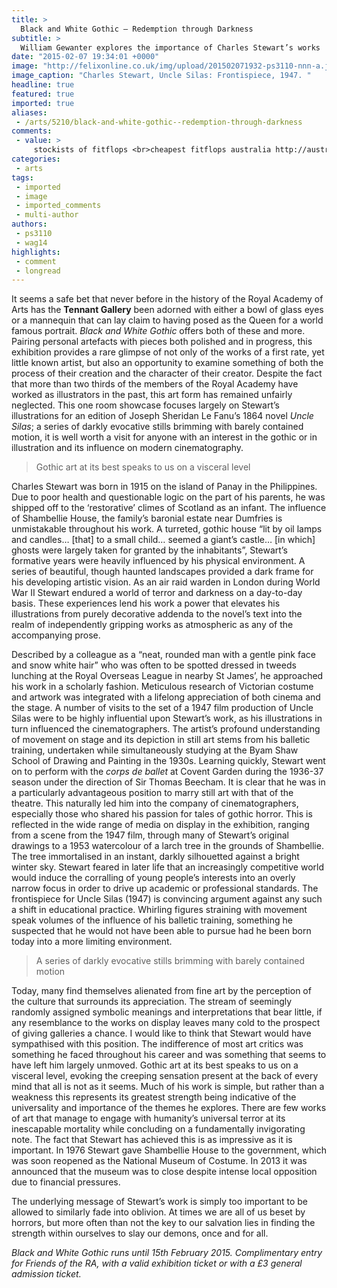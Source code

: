 ```yaml
---
title: >
  Black and White Gothic — Redemption through Darkness
subtitle: >
  William Gewanter explores the importance of Charles Stewart’s works
date: "2015-02-07 19:34:01 +0000"
image: "http://felixonline.co.uk/img/upload/201502071932-ps3110-nnn-a.jpg"
image_caption: "Charles Stewart, Uncle Silas: Frontispiece, 1947. "
headline: true
featured: true
imported: true
aliases:
 - /arts/5210/black-and-white-gothic--redemption-through-darkness
comments:
 - value: >
     stockists of fitflops <br>cheapest fitflops australia http://australiafitflops.iemiller.net/,Good Website, Continue the excellent job. Many thanks!| <br>cs go skins list http://www.mrsdiy.co.uk/Forum/showthread.php?tid=268553
categories:
 - arts
tags:
 - imported
 - image
 - imported_comments
 - multi-author
authors:
 - ps3110
 - wag14
highlights:
 - comment
 - longread
---
```


It seems a safe bet that never before in the history of the Royal Academy of Arts has the __Tennant Gallery__ been adorned with either a bowl of glass eyes or a mannequin that can lay claim to having posed as the Queen for a world famous portrait. _Black and White Gothic_ offers both of these and more. Pairing personal artefacts with pieces both polished and in progress, this exhibition provides a rare glimpse of not only of the works of a first rate, yet little known artist, but also an opportunity to examine something of both the process of their creation and the character of their creator. Despite the fact that more than two thirds of the members of the Royal Academy have worked as illustrators in the past, this art form has remained unfairly neglected. This one room showcase focuses largely on Stewart’s illustrations for an edition of Joseph Sheridan Le Fanu’s 1864 novel _Uncle Silas_; a series of darkly evocative stills brimming with barely contained motion, it is well worth a visit for anyone with an interest in the gothic or in illustration and its influence on modern cinematography.

> Gothic art at its best speaks to us on a visceral level

Charles Stewart was born in 1915 on the island of Panay in the Philippines. Due to poor health and questionable logic on the part of his parents, he was shipped off to the ‘restorative’ climes of Scotland as an infant. The influence of Shambellie House, the family’s baronial estate near Dumfries is unmistakable throughout his work. A turreted, gothic house “lit by oil lamps and candles… [that] to a small child… seemed a giant’s castle… [in which] ghosts were largely taken for granted by the inhabitants”, Stewart’s formative years were heavily influenced by his physical environment. A series of beautiful, though haunted landscapes provided a dark frame for his developing artistic vision. As an air raid warden in London during World War II Stewart endured a world of terror and darkness on a day-to-day basis. These experiences lend his work a power that elevates his illustrations from purely decorative addenda to the novel’s text into the realm of independently gripping works as atmospheric as any of the accompanying prose.

Described by a colleague as a “neat, rounded man with a gentle pink face and snow white hair” who was often to be spotted dressed in tweeds lunching at the Royal Overseas League in nearby St James’, he approached his work in a scholarly fashion. Meticulous research of Victorian costume and artwork was integrated with a lifelong appreciation of both cinema and the stage. A number of visits to the set of a 1947 film production of Uncle Silas were to be highly influential upon Stewart’s work, as his illustrations in turn influenced the cinematographers. The artist’s profound understanding of movement on stage and its depiction in still art stems from his balletic training, undertaken while simultaneously studying at the Byam Shaw School of Drawing and Painting in the 1930s. Learning quickly, Stewart went on to perform with the _corps de ballet_ at Covent Garden during the 1936-37 season under the direction of Sir Thomas Beecham. It is clear that he was in a particularly advantageous position to marry still art with that of the theatre. This naturally led him into the company of cinematographers, especially those who shared his passion for tales of gothic horror. This is reflected in the wide range of media on display in the exhibition, ranging from a scene from the 1947 film, through many of Stewart’s original drawings to a 1953 watercolour of a larch tree in the grounds of Shambellie. The tree immortalised in an instant, darkly silhouetted against a bright winter sky. Stewart feared in later life that an increasingly competitive world would induce the corralling of young people’s interests into an overly narrow focus in order to drive up academic or professional standards. The frontispiece for Uncle Silas (1947) is convincing argument against any such a shift in educational practice. Whirling figures straining with movement speak volumes of the influence of his balletic training, something he suspected that he would not have been able to pursue had he been born today into a more limiting environment.

> A series of darkly evocative stills brimming with barely contained motion

Today, many find themselves alienated from fine art by the perception of the culture that surrounds its appreciation. The stream of seemingly randomly assigned symbolic meanings and interpretations that bear little, if any resemblance to the works on display leaves many cold to the prospect of giving galleries a chance. I would like to think that Stewart would have sympathised with this position. The indifference of most art critics was something he faced throughout his career and was something that seems to have left him largely unmoved. Gothic art at its best speaks to us on a visceral level, evoking the creeping sensation present at the back of every mind that all is not as it seems. Much of his work is simple, but rather than a weakness this represents its greatest strength being indicative of the universality and importance of the themes he explores. There are few works of art that manage to engage with humanity’s universal terror at its inescapable mortality while concluding on a fundamentally invigorating note. The fact that Stewart has achieved this is as impressive as it is important. In 1976 Stewart gave Shambellie House to the government, which was soon reopened as the National Museum of Costume. In 2013 it was announced that the museum was to close despite intense local opposition due to financial pressures.

The underlying message of Stewart’s work is simply too important to be allowed to similarly fade into oblivion. At times we are all of us beset by horrors, but more often than not the key to our salvation lies in finding the strength within ourselves to slay our demons, once and for all.

_Black and White Gothic runs until 15th February 2015. Complimentary entry for Friends of the RA, with a valid exhibition ticket or with a £3 general admission ticket._
